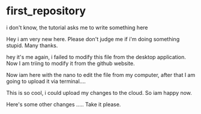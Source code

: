 # first_repository
i don't know, the tutorial asks me to write something here 


Hey i am very new here. Please don't judge me if i'm doing something stupid. Many thanks. 





hey it's me again, i failed to modify this file from the desktop application. Now I am triing to modify it from the github website.


Now iam here with the nano to edit the file from my computer, after that I am going to upload it via terminal....



This is so cool, i could upload my changes to the cloud. So iam happy now.

Here's some other changes ..... Take it please.
